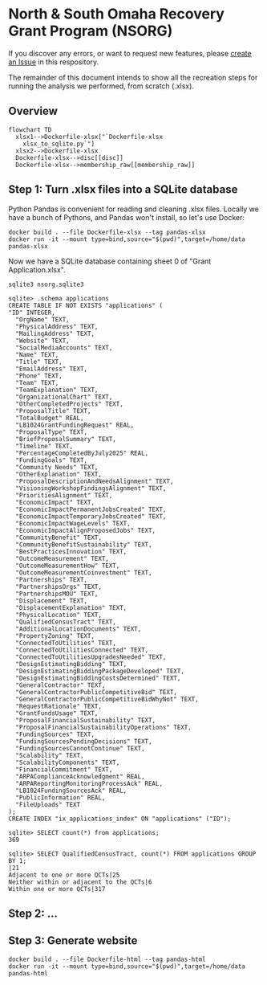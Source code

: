 # North & South Omaha Recovery Grant Program (NSORG)

If you discover any errors, or want to request new features, please
[create an Issue](https://github.com/opennebraska/ops-referral/issues) in this
respository.

The remainder of this document intends to show all the recreation steps for running the
analysis we performed, from scratch (.xlsx).

## Overview

```mermaid
flowchart TD
  xlsx1-->Dockerfile-xlsx["`Dockerfile-xlsx
    xlsx_to_sqlite.py`"]
  xlsx2-->Dockerfile-xlsx
  Dockerfile-xlsx-->disc[[disc]]
  Dockerfile-xlsx-->membership_raw[[membership_raw]]
```

## Step 1: Turn .xlsx files into a SQLite database

Python Pandas is convenient for reading and cleaning .xlsx files. 
Locally we have a bunch of Pythons, and Pandas won't install, so let's use Docker:

    docker build . --file Dockerfile-xlsx --tag pandas-xlsx
    docker run -it --mount type=bind,source="$(pwd)",target=/home/data pandas-xlsx

Now we have a SQLite database containing sheet 0 of "Grant Application.xlsx".

```
sqlite3 nsorg.sqlite3

sqlite> .schema applications
CREATE TABLE IF NOT EXISTS "applications" (
"ID" INTEGER,
  "OrgName" TEXT,
  "PhysicalAddress" TEXT,
  "MailingAddress" TEXT,
  "Website" TEXT,
  "SocialMediaAccounts" TEXT,
  "Name" TEXT,
  "Title" TEXT,
  "EmailAddress" TEXT,
  "Phone" TEXT,
  "Team" TEXT,
  "TeamExplanation" TEXT,
  "OrganizationalChart" TEXT,
  "OtherCompletedProjects" TEXT,
  "ProposalTitle" TEXT,
  "TotalBudget" REAL,
  "LB1024GrantFundingRequest" REAL,
  "ProposalType" TEXT,
  "BriefProposalSummary" TEXT,
  "Timeline" TEXT,
  "PercentageCompletedByJuly2025" REAL,
  "FundingGoals" TEXT,
  "Community Needs" TEXT,
  "OtherExplanation" TEXT,
  "ProposalDescriptionAndNeedsAlignment" TEXT,
  "VisioningWorkshopFindingsAlignment" TEXT,
  "PrioritiesAlignment" TEXT,
  "EconomicImpact" TEXT,
  "EconomicImpactPermanentJobsCreated" TEXT,
  "EconomicImpactTemporaryJobsCreated" TEXT,
  "EconomicImpactWageLevels" TEXT,
  "EconomicImpactAlignProposedJobs" TEXT,
  "CommunityBenefit" TEXT,
  "CommunityBenefitSustainability" TEXT,
  "BestPracticesInnovation" TEXT,
  "OutcomeMeasurement" TEXT,
  "OutcomeMeasurementHow" TEXT,
  "OutcomeMeasurementCoinvestment" TEXT,
  "Partnerships" TEXT,
  "PartnershipsOrgs" TEXT,
  "PartnershipsMOU" TEXT,
  "Displacement" TEXT,
  "DisplacementExplanation" TEXT,
  "PhysicalLocation" TEXT,
  "QualifiedCensusTract" TEXT,
  "AdditionalLocationDocuments" TEXT,
  "PropertyZoning" TEXT,
  "ConnectedToUtilities" TEXT,
  "ConnectedToUtilitiesConnected" TEXT,
  "ConnectedToUtilitiesUpgradesNeeded" TEXT,
  "DesignEstimatingBidding" TEXT,
  "DesignEstimatingBiddingPackageDeveloped" TEXT,
  "DesignEstimatingBiddingCostsDetermined" TEXT,
  "GeneralContractor" TEXT,
  "GeneralContractorPublicCompetitiveBid" TEXT,
  "GeneralContractorPublicCompetitiveBidWhyNot" TEXT,
  "RequestRationale" TEXT,
  "GrantFundsUsage" TEXT,
  "ProposalFinancialSustainability" TEXT,
  "ProposalFinancialSustainabilityOperations" TEXT,
  "FundingSources" TEXT,
  "FundingSourcesPendingDecisions" TEXT,
  "FundingSourcesCannotContinue" TEXT,
  "Scalability" TEXT,
  "ScalabilityComponents" TEXT,
  "FinancialCommitment" TEXT,
  "ARPAComplianceAcknowledgment" REAL,
  "ARPAReportingMonitoringProcessAck" REAL,
  "LB1024FundingSourcesAck" REAL,
  "PublicInformation" REAL,
  "FileUploads" TEXT
);
CREATE INDEX "ix_applications_index" ON "applications" ("ID");

sqlite> SELECT count(*) from applications;
369

sqlite> SELECT QualifiedCensusTract, count(*) FROM applications GROUP BY 1;
|21
Adjacent to one or more QCTs|25
Neither within or adjacent to the QCTs|6
Within one or more QCTs|317
```

## Step 2: ...

## Step 3: Generate website

    docker build . --file Dockerfile-html --tag pandas-html
    docker run -it --mount type=bind,source="$(pwd)",target=/home/data pandas-html


